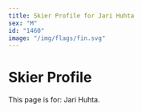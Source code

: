 ```yaml
---
title: Skier Profile for Jari Huhta
sex: "M"
id: "1460"
image: "/img/flags/fin.svg" 
---
```


# Skier Profile

This page is for: Jari Huhta.
    